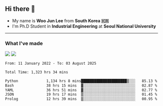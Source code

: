 ## Hi there 👋

- My name is **Woo Jun Lee** from **South Korea 🇰🇷**
- I'm Ph.D Student in **Industrial Engineering** at **Seoul National University**

---

### What I've made

<a href="https://share.streamlit.io/tomtom1103/kuiai_hackathon_2022/main/JL_app.py"><img src="https://img.shields.io/badge/Journey Lee-161B22?style=for-the-badge&logo=streamlit&logoColor=FF4B4B"/></a> <a href="https://jeon-100.github.io/Dangzang/"><img src="https://img.shields.io/badge/당신을 위한 장학금, 당장!-161B22?style=for-the-badge&logo=react&logoColor=#61DAFB"/></a>

<!--START_SECTION:waka-->

```txt
From: 11 January 2022 - To: 03 August 2025

Total Time: 1,323 hrs 34 mins

Python             1,134 hrs 8 mins█████████████████████▒░░░   85.13 %
Bash               38 hrs 15 mins  ▓░░░░░░░░░░░░░░░░░░░░░░░░   02.87 %
YAML               36 hrs 51 mins  ▓░░░░░░░░░░░░░░░░░░░░░░░░   02.77 %
JSON               19 hrs 17 mins  ▒░░░░░░░░░░░░░░░░░░░░░░░░   01.45 %
Prolog             12 hrs 39 mins  ▒░░░░░░░░░░░░░░░░░░░░░░░░   00.95 %
```

<!--END_SECTION:waka-->
